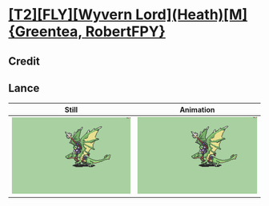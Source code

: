 # [\[T2\]\[FLY\]\[Wyvern Lord\]\(Heath\)\[M\]{Greentea, RobertFPY}](../)

## Credit


	
## Lance

| Still | Animation |
| :---: | :-------: |
| ![Lance still](./Lance_000.png) | ![Lance animation](./Lance.gif) |
